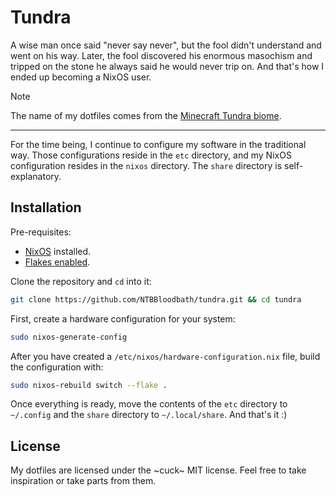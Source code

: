 # Tundra

A wise man once said "never say never", but the fool didn't understand and went on his way.
Later, the fool discovered his enormous masochism and tripped on the stone he always said he would
never trip on. And that's how I ended up becoming a NixOS user.

> [!NOTE]
> The name of my dotfiles comes from the [Minecraft Tundra biome](https://minecraft.wiki/w/Tundra).

---

For the time being, I continue to configure my software in the traditional way. Those configurations
reside in the `etc` directory, and my NixOS configuration resides in the `nixos` directory.
The `share` directory is self-explanatory.

## Installation

Pre-requisites:
- [NixOS](https://nixos.org/manual/nixos/stable/index.html#ch-installation) installed.
- [Flakes enabled](https://nixos.wiki/wiki/flakes).

Clone the repository and `cd` into it:
```sh
git clone https://github.com/NTBBloodbath/tundra.git && cd tundra
```

First, create a hardware configuration for your system:
```sh
sudo nixos-generate-config
```

After you have created a `/etc/nixos/hardware-configuration.nix` file, build the configuration with:
```sh
sudo nixos-rebuild switch --flake .
```

Once everything is ready, move the contents of the `etc` directory to `~/.config` and the `share`
directory to `~/.local/share`. And that's it :)

## License

My dotfiles are licensed under the ~cuck~ MIT license. Feel free to take inspiration or take parts
from them.
